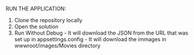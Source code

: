 RUN THE APPLICATION:
  1. Clone the repository locally
  2. Open the solution
  3. Run Without Debug
    - It will download the JSON from the URL that was set up in appsettings.config
    - It will download the immages in wwwroot/images/Movies directory
